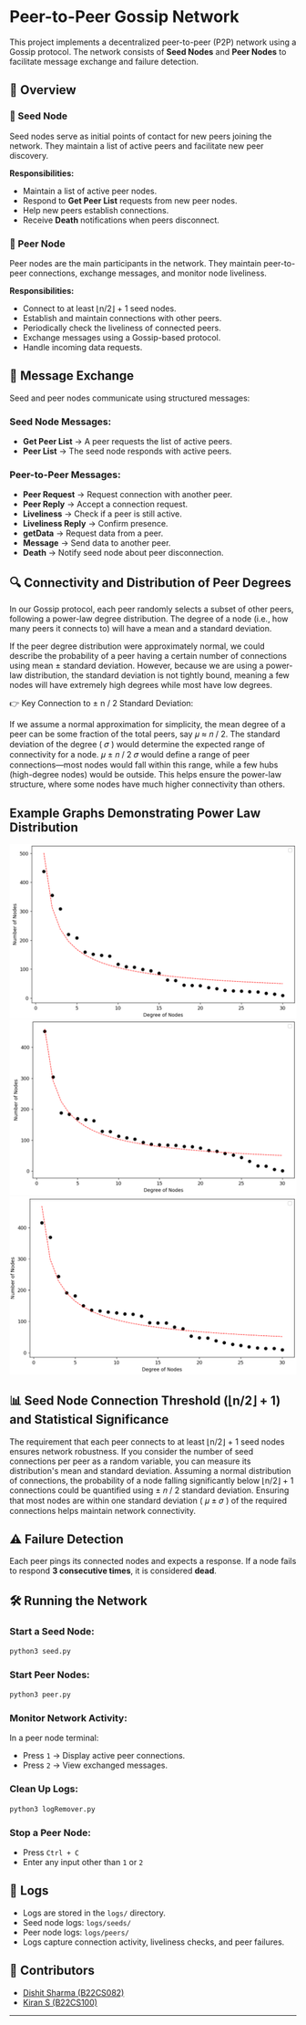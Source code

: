 # Peer-to-Peer Gossip Network

This project implements a decentralized peer-to-peer (P2P) network using a Gossip protocol. The network consists of **Seed Nodes** and **Peer Nodes** to facilitate message exchange and failure detection.

## 📌 Overview

### 🌱 Seed Node

Seed nodes serve as initial points of contact for new peers joining the network. They maintain a list of active peers and facilitate new peer discovery.

**Responsibilities:**
- Maintain a list of active peer nodes.
- Respond to **Get Peer List** requests from new peer nodes.
- Help new peers establish connections.
- Receive **Death** notifications when peers disconnect.

### 🔗 Peer Node

Peer nodes are the main participants in the network. They maintain peer-to-peer connections, exchange messages, and monitor node liveliness.

**Responsibilities:**
- Connect to at least ⌊n/2⌋ + 1 seed nodes.
- Establish and maintain connections with other peers.
- Periodically check the liveliness of connected peers.
- Exchange messages using a Gossip-based protocol.
- Handle incoming data requests.

## 🔄 Message Exchange

Seed and peer nodes communicate using structured messages:

### Seed Node Messages:
- **Get Peer List** → A peer requests the list of active peers.
- **Peer List** → The seed node responds with active peers.

### Peer-to-Peer Messages:
- **Peer Request** → Request connection with another peer.
- **Peer Reply** → Accept a connection request.
- **Liveliness** → Check if a peer is still active.
- **Liveliness Reply** → Confirm presence.
- **getData** → Request data from a peer.
- **Message** → Send data to another peer.
- **Death** → Notify seed node about peer disconnection.

## 🔍 Connectivity and Distribution of Peer Degrees

In our Gossip protocol, each peer randomly selects a subset of other peers, following a power-law degree distribution. The degree of a node (i.e., how many peers it connects to) will have a mean and a standard deviation.

If the peer degree distribution were approximately normal, we could describe the probability of a peer having a certain number of connections using mean ± standard deviation. However, because we are using a power-law distribution, the standard deviation is not tightly bound, meaning a few nodes will have extremely high degrees while most have low degrees.

👉 Key Connection to ± n / 2 Standard Deviation:

If we assume a normal approximation for simplicity, the mean degree of a peer can be some fraction of the total peers, say 
𝜇
≈
𝑛
/
2.
The standard deviation of the degree (
𝜎
) would determine the expected range of connectivity for a node.
𝜇
±
𝑛
/
2
𝜎
would define a range of peer connections—most nodes would fall within this range, while a few hubs (high-degree nodes) would be outside.
This helps ensure the power-law structure, where some nodes have much higher connectivity than others.

## Example Graphs Demonstrating Power Law Distribution

![](img/img1.png)
![](img/img2.png)
![](img/img3.png)

## 📊 Seed Node Connection Threshold (⌊n/2⌋ + 1) and Statistical Significance

The requirement that each peer connects to at least ⌊n/2⌋ + 1 seed nodes ensures network robustness.
If you consider the number of seed connections per peer as a random variable, you can measure its distribution's mean and standard deviation.
Assuming a normal distribution of connections, the probability of a node falling significantly below ⌊n/2⌋ + 1 connections could be quantified using 
±
𝑛
/
2
 standard deviation.
Ensuring that most nodes are within one standard deviation (
𝜇
±
𝜎
) of the required connections helps maintain network connectivity.

## ⚠️ Failure Detection

Each peer pings its connected nodes and expects a response. If a node fails to respond **3 consecutive times**, it is considered **dead**.

## 🛠 Running the Network

### Start a Seed Node:
```sh
python3 seed.py
```

### Start Peer Nodes:
```sh
python3 peer.py
```

### Monitor Network Activity:
In a peer node terminal:
- Press `1` → Display active peer connections.
- Press `2` → View exchanged messages.

### Clean Up Logs:
```sh
python3 logRemover.py
```

### Stop a Peer Node:
- Press `Ctrl + C`
- Enter any input other than `1` or `2`

## 📁 Logs

- Logs are stored in the `logs/` directory.
- Seed node logs: `logs/seeds/`
- Peer node logs: `logs/peers/`
- Logs capture connection activity, liveliness checks, and peer failures.

## 👥 Contributors

- [Dishit Sharma (B22CS082)](https://github.com/sharmajii7)
- [Kiran S (B22CS100)](https://github.com/Kiran-velan)

---

